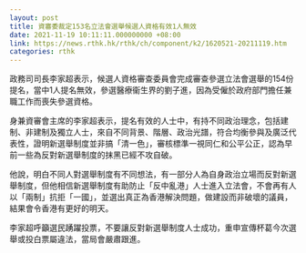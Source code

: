 ```yaml
---
layout: post
title: 資審委裁定153名立法會選舉候選人資格有效1人無效
date: 2021-11-19 10:11:11.000000000 +08:00
link: https://news.rthk.hk/rthk/ch/component/k2/1620521-20211119.htm
categories: rthk
---
```


政務司司長李家超表示，候選人資格審查委員會完成審查參選立法會選舉的154份提名，當中1人提名無效，參選醫療衞生界的劉子進，因為受僱於政府部門擔任兼職工作而喪失參選資格。

身兼資審會主席的李家超表示，提名有效的人士中，有持不同政治理念，包括建制、非建制及獨立人士，來自不同背景、階層、政治光譜，符合均衡參與及廣泛代表性，證明新選舉制度並非搞「清一色」，審核標準一視同仁和公平公正，認為早前一些為反對新選舉制度的抹黑已經不攻自破。

他說，明白不同人對選舉制度有不同想法，有一部分人為自身政治立場而反對新選舉制度，但他相信新選舉制度有助防止「反中亂港」人士進入立法會，不會再有人以「兩制」抗拒「一國」，並選出真正為香港解決問題，做建設而非破壞的議員，結果會令香港有更好的明天。

李家超呼籲選民踴躍投票，不要讓反對新選舉制度人士成功，重申宣傳杯葛今次選舉或投白票屬違法，當局會嚴肅跟進。
